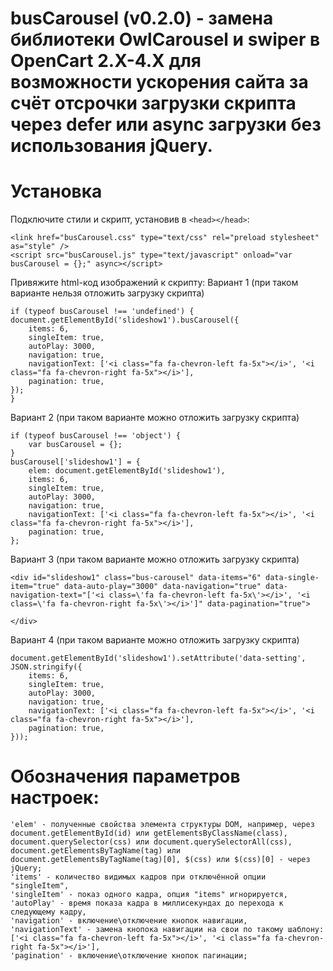 # busCarousel (v0.2.0) - замена библиотеки OwlCarousel и swiper в OpenCart 2.X-4.X для возможности ускорения сайта за счёт отсрочки загрузки скрипта через defer или async загрузки без использования jQuery.

# Установка
Подключите стили и скрипт, установив в ```<head></head>```:
```
<link href="busCarousel.css" type="text/css" rel="preload stylesheet" as="style" />
<script src="busCarousel.js" type="text/javascript" onload="var busCarousel = {};" async></script>
```

Привяжите html-код изображений к скрипту:
Вариант 1 (при таком варианте нельзя отложить загрузку скрипта)
```
if (typeof busCarousel !== 'undefined') {
document.getElementById('slideshow1').busCarousel({
	items: 6,
	singleItem: true,
	autoPlay: 3000,
	navigation: true,
	navigationText: ['<i class="fa fa-chevron-left fa-5x"></i>', '<i class="fa fa-chevron-right fa-5x"></i>'],
	pagination: true,
});
}
```
Вариант 2 (при таком варианте можно отложить загрузку скрипта)
```
if (typeof busCarousel !== 'object') {
	var busCarousel = {};
}
busCarousel['slideshow1'] = {
	elem: document.getElementById('slideshow1'),
	items: 6,
	singleItem: true,
	autoPlay: 3000,
	navigation: true,
	navigationText: ['<i class="fa fa-chevron-left fa-5x"></i>', '<i class="fa fa-chevron-right fa-5x"></i>'],
	pagination: true,
};
```

Вариант 3 (при таком варианте можно отложить загрузку скрипта)
```
<div id="slideshow1" class="bus-carousel" data-items="6" data-single-item="true" data-auto-play="3000" data-navigation="true" data-navigation-text="['<i class=\'fa fa-chevron-left fa-5x\'></i>', '<i class=\'fa fa-chevron-right fa-5x\'></i>']" data-pagination="true">

</div>
```

Вариант 4 (при таком варианте можно отложить загрузку скрипта)
```
document.getElementById('slideshow1').setAttribute('data-setting', JSON.stringify({
	items: 6,
	singleItem: true,
	autoPlay: 3000,
	navigation: true,
	navigationText: ['<i class="fa fa-chevron-left fa-5x"></i>', '<i class="fa fa-chevron-right fa-5x"></i>'],
	pagination: true,
}));
```

# Обозначения параметров настроек:
	'elem' - полученные свойства элемента структуры DOM, например, через document.getElementById(id) или getElementsByClassName(class), document.querySelector(css) или document.querySelectorAll(css), document.getElementsByTagName(tag) или document.getElementsByTagName(tag)[0], $(css) или $(css)[0] - через jQuery;
	'items' - количество видимых кадров при отключённой опции "singleItem",
	'singleItem' - показ одного кадра, опция "items" игнорируется,
	'autoPlay' - время показа кадра в миллисекундах до перехода к следующему кадру,
	'navigation' - включение\отключение кнопок навигации,
	'navigationText' - замена кнопока навигации на свои по такому шаблону: ['<i class="fa fa-chevron-left fa-5x"></i>', '<i class="fa fa-chevron-right fa-5x"></i>'],
	'pagination' - включение\отключение кнопок пагинации;
